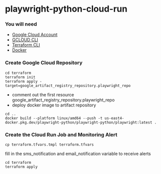 # playwright-python-cloud-run

### You will need

- [Google Cloud Account](https://cloud.google.com/gcp?utm_source=PMAX&utm_medium=display&utm_campaign=FY24-na-US-DR-pmax-1707554&utm_content=pmax&gad_source=1&gclid=Cj0KCQiAr7C6BhDRARIsAOUKifjo58qAVylj5zOaRSJI0u_EPtQ5qrQtiVxsWyArxU5147iaginiuKQaAnesEALw_wcB&gclsrc=aw.ds&hl=en)
- [GCLOUD CLI](https://cloud.google.com/sdk/docs/install)
- [Terraform CLI](https://developer.hashicorp.com/terraform/tutorials/aws-get-started/install-cli)
- [Docker](https://docs.docker.com/engine/install/)

### Create Google Cloud Repository
```
cd terraform 
terraform init
terraform apply -target=google_artifact_registry_repository.playwright_repo
```
- comment out the first resource google_artifact_registry_repository.playwright_repo
- deploy docker image to artifact repository
```
cd ..
docker build --platform linux/amd64 --push -t us-east4-docker.pkg.dev/playwright-python/playwright-python/playwright:latest .
```

### Create the Cloud Run Job and Monitoring Alert
```
cp terraform.tfvars.tmpl terraform.tfvars
```
fill in the sms_notification and email_notification variable to receive alerts
```
cd terraform
terraform apply
```

